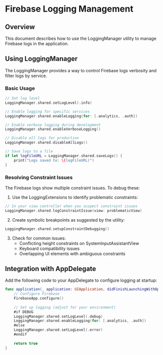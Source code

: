 # Firebase Logging Management

## Overview

This document describes how to use the LoggingManager utility to manage Firebase logs in the application.

## Using LoggingManager

The LoggingManager provides a way to control Firebase logs verbosity and filter logs by service.

### Basic Usage

```swift
// Set log level
LoggingManager.shared.setLogLevel(.info)

// Enable logging for specific services
LoggingManager.shared.enableLogging(for: [.analytics, .auth])

// Enable verbose logging during development
LoggingManager.shared.enableVerboseLogging()

// Disable all logs for production
LoggingManager.shared.disableAllLogs()

// Save logs to a file
if let logFileURL = LoggingManager.shared.saveLogs() {
    print("Logs saved to: \(logFileURL)")
}
```

### Resolving Constraint Issues

The Firebase logs show multiple constraint issues. To debug these:

1. Use the LoggingExtensions to identify problematic constraints:

```swift
// In your view controller when you suspect constraint issues
LoggingManager.shared.logConstraintIssue(view: problematicView)
```

2. Create symbolic breakpoints as suggested by the utility:

```swift
LoggingManager.shared.setupConstraintDebugging()
```

3. Check for common issues:
   - Conflicting height constraints on SystemInputAssistantView
   - Keyboard compatibility issues
   - Overlapping UI elements with ambiguous constraints

## Integration with AppDelegate

Add the following code to your AppDelegate to configure logging at startup:

```swift
func application(_ application: UIApplication, didFinishLaunchingWithOptions launchOptions: [UIApplication.LaunchOptionsKey: Any]?) -> Bool {
    // Configure Firebase
    FirebaseApp.configure()
    
    // Set up logging (adjust for your environment)
    #if DEBUG
    LoggingManager.shared.setLogLevel(.debug)
    LoggingManager.shared.enableLogging(for: [.analytics, .auth])
    #else
    LoggingManager.shared.setLogLevel(.error)
    #endif
    
    return true
}
```
